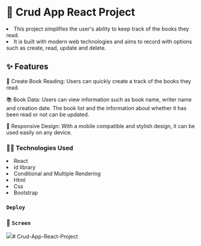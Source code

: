 # 🚀 Crud App React Project

<li>This project simplifies the user's ability to keep track of the books they read.</li>
<li>It is built with modern web technologies and aims to record with options such as create, read, update and delete.</li>

## ✨ Features

📖 Create Book Reading: Users can quickly create a track of the books they read.

📚 Book Data: Users can view information such as book name, writer name and creation date. The book list and the information about whether it has been read or not can be updated.

📱 Responsive Design: With a mobile compatible and stylish design, it can be used easily on any device.

### 🧑‍💻 Technologies Used

<li>React</li>
<li>id library</li>
<li>Conditional and Multiple Rendering</li>
<li>Html</li>
<li>Css</li>
<li>Bootstrap</li>

### `Deploy`



### 🎥 `Screen`

![](Crud-app.gif)# Crud-App-React-Project
